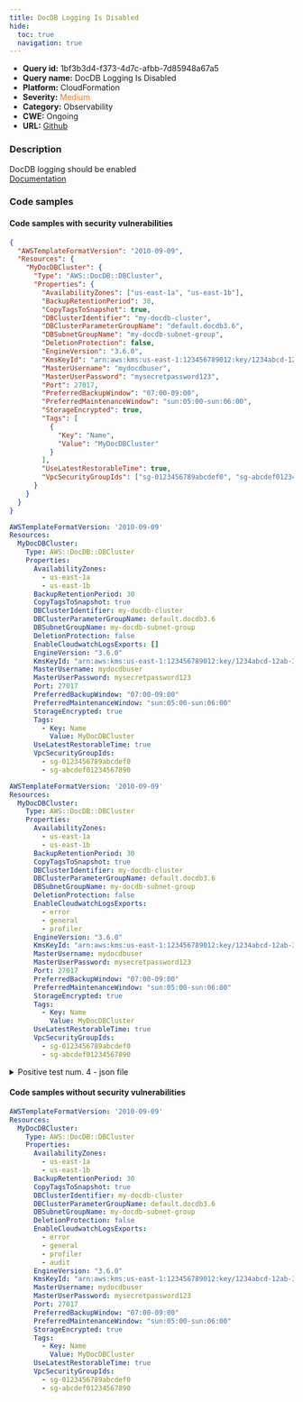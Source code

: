 ```yaml
---
title: DocDB Logging Is Disabled
hide:
  toc: true
  navigation: true
---
```


<style>
  .highlight .hll {
    background-color: #ff171742;
  }
  .md-content {
    max-width: 1100px;
    margin: 0 auto;
  }
</style>

-   **Query id:** 1bf3b3d4-f373-4d7c-afbb-7d85948a67a5
-   **Query name:** DocDB Logging Is Disabled
-   **Platform:** CloudFormation
-   **Severity:** <span style="color:#ff7213">Medium</span>
-   **Category:** Observability
-   **CWE:** Ongoing
-   **URL:** [Github](https://github.com/Checkmarx/kics/tree/master/assets/queries/cloudFormation/aws/docdb_logging_disabled)

### Description
DocDB logging should be enabled<br>
[Documentation](https://docs.aws.amazon.com/AWSCloudFormation/latest/UserGuide/aws-resource-docdb-dbcluster.html#cfn-docdb-dbcluster-enablecloudwatchlogsexports)

### Code samples
#### Code samples with security vulnerabilities
```json title="Positive test num. 1 - json file" hl_lines="6"
{
  "AWSTemplateFormatVersion": "2010-09-09",
  "Resources": {
    "MyDocDBCluster": {
      "Type": "AWS::DocDB::DBCluster",
      "Properties": {
        "AvailabilityZones": ["us-east-1a", "us-east-1b"],
        "BackupRetentionPeriod": 30,
        "CopyTagsToSnapshot": true,
        "DBClusterIdentifier": "my-docdb-cluster",
        "DBClusterParameterGroupName": "default.docdb3.6",
        "DBSubnetGroupName": "my-docdb-subnet-group",
        "DeletionProtection": false,
        "EngineVersion": "3.6.0",
        "KmsKeyId": "arn:aws:kms:us-east-1:123456789012:key/1234abcd-12ab-34cd-56ef-1234567890ab",
        "MasterUsername": "mydocdbuser",
        "MasterUserPassword": "mysecretpassword123",
        "Port": 27017,
        "PreferredBackupWindow": "07:00-09:00",
        "PreferredMaintenanceWindow": "sun:05:00-sun:06:00",
        "StorageEncrypted": true,
        "Tags": [
          {
            "Key": "Name",
            "Value": "MyDocDBCluster"
          }
        ],
        "UseLatestRestorableTime": true,
        "VpcSecurityGroupIds": ["sg-0123456789abcdef0", "sg-abcdef01234567890"]
      }
    }
  }
}

```
```yaml title="Positive test num. 2 - yaml file" hl_lines="15"
AWSTemplateFormatVersion: '2010-09-09'
Resources:
  MyDocDBCluster:
    Type: AWS::DocDB::DBCluster
    Properties:
      AvailabilityZones:
        - us-east-1a
        - us-east-1b
      BackupRetentionPeriod: 30
      CopyTagsToSnapshot: true
      DBClusterIdentifier: my-docdb-cluster
      DBClusterParameterGroupName: default.docdb3.6
      DBSubnetGroupName: my-docdb-subnet-group
      DeletionProtection: false
      EnableCloudwatchLogsExports: []
      EngineVersion: "3.6.0"
      KmsKeyId: "arn:aws:kms:us-east-1:123456789012:key/1234abcd-12ab-34cd-56ef-1234567890ab"
      MasterUsername: mydocdbuser
      MasterUserPassword: mysecretpassword123
      Port: 27017
      PreferredBackupWindow: "07:00-09:00"
      PreferredMaintenanceWindow: "sun:05:00-sun:06:00"
      StorageEncrypted: true
      Tags:
        - Key: Name
          Value: MyDocDBCluster
      UseLatestRestorableTime: true
      VpcSecurityGroupIds:
        - sg-0123456789abcdef0
        - sg-abcdef01234567890

```
```yaml title="Positive test num. 3 - yaml file" hl_lines="15"
AWSTemplateFormatVersion: '2010-09-09'
Resources:
  MyDocDBCluster:
    Type: AWS::DocDB::DBCluster
    Properties:
      AvailabilityZones:
        - us-east-1a
        - us-east-1b
      BackupRetentionPeriod: 30
      CopyTagsToSnapshot: true
      DBClusterIdentifier: my-docdb-cluster
      DBClusterParameterGroupName: default.docdb3.6
      DBSubnetGroupName: my-docdb-subnet-group
      DeletionProtection: false
      EnableCloudwatchLogsExports:
        - error
        - general
        - profiler
      EngineVersion: "3.6.0"
      KmsKeyId: "arn:aws:kms:us-east-1:123456789012:key/1234abcd-12ab-34cd-56ef-1234567890ab"
      MasterUsername: mydocdbuser
      MasterUserPassword: mysecretpassword123
      Port: 27017
      PreferredBackupWindow: "07:00-09:00"
      PreferredMaintenanceWindow: "sun:05:00-sun:06:00"
      StorageEncrypted: true
      Tags:
        - Key: Name
          Value: MyDocDBCluster
      UseLatestRestorableTime: true
      VpcSecurityGroupIds:
        - sg-0123456789abcdef0
        - sg-abcdef01234567890

```
<details><summary>Positive test num. 4 - json file</summary>

```json hl_lines="14"
{
  "AWSTemplateFormatVersion": "2010-09-09",
  "Resources": {
    "MyDocDBCluster": {
      "Type": "AWS::DocDB::DBCluster",
      "Properties": {
        "AvailabilityZones": ["us-east-1a", "us-east-1b"],
        "BackupRetentionPeriod": 30,
        "CopyTagsToSnapshot": true,
        "DBClusterIdentifier": "my-docdb-cluster",
        "DBClusterParameterGroupName": "default.docdb3.6",
        "DBSubnetGroupName": "my-docdb-subnet-group",
        "DeletionProtection": false,
        "EnableCloudwatchLogsExports": ["error", "general", "audit"],
        "EngineVersion": "3.6.0",
        "KmsKeyId": "arn:aws:kms:us-east-1:123456789012:key/1234abcd-12ab-34cd-56ef-1234567890ab",
        "MasterUsername": "mydocdbuser",
        "MasterUserPassword": "mysecretpassword123",
        "Port": 27017,
        "PreferredBackupWindow": "07:00-09:00",
        "PreferredMaintenanceWindow": "sun:05:00-sun:06:00",
        "StorageEncrypted": true,
        "Tags": [
          {
            "Key": "Name",
            "Value": "MyDocDBCluster"
          }
        ],
        "UseLatestRestorableTime": true,
        "VpcSecurityGroupIds": ["sg-0123456789abcdef0", "sg-abcdef01234567890"]
      }
    }
  }
}

```
</details>


#### Code samples without security vulnerabilities
```yaml title="Negative test num. 1 - yaml file"
AWSTemplateFormatVersion: '2010-09-09'
Resources:
  MyDocDBCluster:
    Type: AWS::DocDB::DBCluster
    Properties:
      AvailabilityZones:
        - us-east-1a
        - us-east-1b
      BackupRetentionPeriod: 30
      CopyTagsToSnapshot: true
      DBClusterIdentifier: my-docdb-cluster
      DBClusterParameterGroupName: default.docdb3.6
      DBSubnetGroupName: my-docdb-subnet-group
      DeletionProtection: false
      EnableCloudwatchLogsExports:
        - error
        - general
        - profiler
        - audit
      EngineVersion: "3.6.0"
      KmsKeyId: "arn:aws:kms:us-east-1:123456789012:key/1234abcd-12ab-34cd-56ef-1234567890ab"
      MasterUsername: mydocdbuser
      MasterUserPassword: mysecretpassword123
      Port: 27017
      PreferredBackupWindow: "07:00-09:00"
      PreferredMaintenanceWindow: "sun:05:00-sun:06:00"
      StorageEncrypted: true
      Tags:
        - Key: Name
          Value: MyDocDBCluster
      UseLatestRestorableTime: true
      VpcSecurityGroupIds:
        - sg-0123456789abcdef0
        - sg-abcdef01234567890

```
